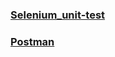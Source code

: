 ### [Selenium_unit-test](https://github.com/allcars61/pfr_test/tree/main/selenium_unit-test)<br/>
### [Postman](https://github.com/allcars61/pfr_test/tree/main/Postman)<br/>
